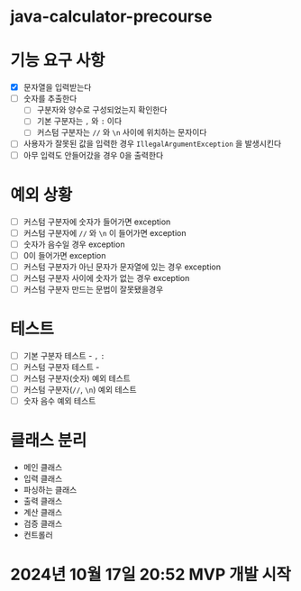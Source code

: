 # java-calculator-precourse

# 기능 요구 사항
- [X] 문자열을 입력받는다
- [ ] 숫자를 추출한다
    - [ ] 구분자와 양수로 구성되었는지 확인한다
    - [ ] 기본 구분자는 `,` 와 `:` 이다
    - [ ] 커스텀 구분자는 `//` 와 `\n` 사이에 위치하는 문자이다
- [ ] 사용자가 잘못된 값을 입력한 경우 `IllegalArgumentException` 을 발생시킨다
- [ ] 아무 입력도 안들어갔을 경우 0을 출력한다

# 예외 상황
- [ ] 커스텀 구분자에 숫자가 들어가면 exception
- [ ] 커스텀 구분자에 `//` 와 `\n` 이 들어가면 exception
- [ ] 숫자가 음수일 경우 exception
- [ ] 0이 들어가면 exception
- [ ] 커스텀 구분자가 아닌 문자가 문자열에 있는 경우 exception
- [ ] 커스텀 구분자 사이에 숫자가 없는 경우 exception
- [ ] 커스텀 구분자 만드는 문법이 잘못됐을경우

# 테스트
- [ ] 기본 구분자 테스트 - `,` `:`
- [ ] 커스텀 구분자 테스트 -
- [ ] 커스텀 구분자(숫자) 예외 테스트
- [ ] 커스텀 구분자(`//`, `\n`) 예외 테스트
- [ ] 숫자 음수 예외 테스트

# 클래스 분리
- 메인 클래스
- 입력 클래스
- 파싱하는 클래스
- 출력 클래스
- 계산 클래스
- 검증 클래스
- 컨트롤러

# 2024년 10월 17일 20:52 MVP 개발 시작